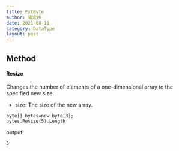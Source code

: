 ```yaml
---
title: ExtByte
author: 骆宏伟
date: 2021-08-11
category: DataType
layout: post
---
```


## Method

#### Resize
Changes the number of elements of a one-dimensional array to the specified new size.
+ size:
The size of the new array.
```
byte[] bytes=new byte[3];
bytes.Resize(5).Length
```
output:
```
5
```